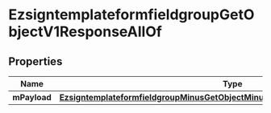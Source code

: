 
# EzsigntemplateformfieldgroupGetObjectV1ResponseAllOf

## Properties
Name | Type | Description | Notes
------------ | ------------- | ------------- | -------------
**mPayload** | [**EzsigntemplateformfieldgroupMinusGetObjectMinusV1MinusResponseMinusMPayload**](EzsigntemplateformfieldgroupMinusGetObjectMinusV1MinusResponseMinusMPayload.md) |  | 



